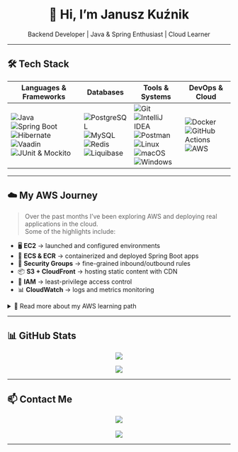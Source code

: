 <h1 align="center">👋 Hi, I’m Janusz Kuźnik</h1>
<p align="center">
  Backend Developer | Java & Spring Enthusiast | Cloud Learner
</p>

---

## 🛠 Tech Stack

| Languages & Frameworks | Databases | Tools & Systems | DevOps & Cloud |
|-------------------------|-----------|-----------------|----------------|
| ![Java](https://img.shields.io/badge/java-%23ED8B00.svg?style=for-the-badge&logo=openjdk&logoColor=white) <br> ![Spring Boot](https://img.shields.io/badge/Spring%20Boot-6DB33F?style=for-the-badge&logo=springboot&logoColor=white) <br> ![Hibernate](https://img.shields.io/badge/Hibernate-59666C?style=for-the-badge&logo=hibernate&logoColor=white) <br> ![Vaadin](https://img.shields.io/badge/Vaadin-00B4F0?style=for-the-badge&logo=vaadin&logoColor=white) <br> ![JUnit & Mockito](https://img.shields.io/badge/Testing-JUnit%20%26%20Mockito-25A162?style=for-the-badge&logo=testing-library&logoColor=white) | ![PostgreSQL](https://img.shields.io/badge/PostgreSQL-336791?style=for-the-badge&logo=postgresql&logoColor=white) <br> ![MySQL](https://img.shields.io/badge/MySQL-4479A1?style=for-the-badge&logo=mysql&logoColor=white) <br> ![Redis](https://img.shields.io/badge/Redis-DC382D?style=for-the-badge&logo=redis&logoColor=white) <br> ![Liquibase](https://img.shields.io/badge/Liquibase-2962FF?style=for-the-badge&logo=liquibase&logoColor=white) | ![Git](https://img.shields.io/badge/Git-F05032?style=for-the-badge&logo=git&logoColor=white) <br> ![IntelliJ IDEA](https://img.shields.io/badge/IntelliJ_IDEA-000000.svg?style=for-the-badge&logo=intellij-idea&logoColor=white) <br> ![Postman](https://img.shields.io/badge/Postman-FF6C37?style=for-the-badge&logo=postman&logoColor=white) <br> ![Linux](https://img.shields.io/badge/Linux-FCC624?style=for-the-badge&logo=linux&logoColor=black) <br> ![macOS](https://img.shields.io/badge/macOS-000000?style=for-the-badge&logo=apple&logoColor=white) <br> ![Windows](https://img.shields.io/badge/Windows-0078D6?style=for-the-badge&logo=windows&logoColor=white) | ![Docker](https://img.shields.io/badge/Docker-2496ED?style=for-the-badge&logo=docker&logoColor=white) <br> ![GitHub Actions](https://img.shields.io/badge/GitHub%20Actions-2088FF?style=for-the-badge&logo=githubactions&logoColor=white) <br> ![AWS](https://img.shields.io/badge/AWS-FF9900?style=for-the-badge&logo=amazonaws&logoColor=white) |



---

## ☁️ My AWS Journey

> Over the past months I’ve been exploring AWS and deploying real applications in the cloud.  
> Some of the highlights include:

- 🖥 **EC2** → launched and configured environments  
- 🐳 **ECS & ECR** → containerized and deployed Spring Boot apps  
- 🔐 **Security Groups** → fine-grained inbound/outbound rules  
- 📦 **S3 + CloudFront** → hosting static content with CDN  
- 🔑 **IAM** → least-privilege access control  
- 📊 **CloudWatch** → logs and metrics monitoring  

<details>
<summary>📖 Read more about my AWS learning path</summary>
  
I started from simple EC2 setups, then moved into containerization with ECS/ECR,  
and finally focused on security & monitoring with IAM and CloudWatch.  
Currently, I am learning more about cost optimization and cloud-native architectures.

</details>

---

## 📊 GitHub Stats

<p align="center">
  <!-- Main stats card -->
  <img src="https://github-readme-stats.vercel.app/api?username=jkuznik&show_icons=true&theme=tokyonight&hide_border=false&count_private=true&card_width=500" />
</p>

<p align="center">
  <!-- Top languages as percentage bars -->
  <img src="https://github-readme-stats.vercel.app/api/top-langs/?username=jkuznik&layout=compact&theme=tokyonight&hide_border=false&card_width=500&langs_count=10" />

---

## 📫 Contact Me

<p align="center">
  <a href="https://devsmith.eu">
    <img src="https://img.shields.io/badge/Website-devsmith.eu-blue?style=for-the-badge&logo=google-chrome">
  </a>
  <br><br>
  <a href="https://www.linkedin.com/in/janusz-ku%C5%BAnik/">
    <img src="https://img.shields.io/badge/LinkedIn-Janusz_Kuznik-blue?style=for-the-badge&logo=linkedin&logoColor=white">
  </a>
</p>

---
